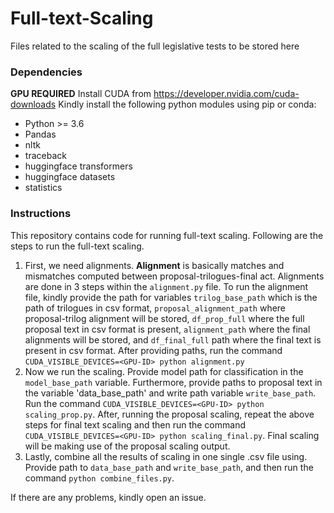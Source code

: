 # Full-text-Scaling
Files related to the scaling of the full legislative tests to be stored here


### Dependencies
**GPU REQUIRED**
Install CUDA from https://developer.nvidia.com/cuda-downloads
Kindly install the following python modules using pip or conda:

- Python >= 3.6 
- Pandas
- nltk
- traceback
- huggingface transformers
- huggingface datasets
- statistics 

### Instructions
This repository contains code for running full-text scaling. Following are the steps to run the full-text scaling.

1.  First, we need alignments. **Alignment** is basically matches and mismatches computed between proposal-trilogues-final act. Alignments are done in 3 steps within the `alignment.py` file. To run the alignment file, kindly provide the path for variables `trilog_base_path` which is the path of trilogues in csv format, `proposal_alignment_path` where proposal-trilog alignment will be stored, `df_prop_full` where the full proposal text in csv format is present, `alignment_path` where the final alignments will be stored, and `df_final_full` path where the final text is present in csv format. After providing paths, run the command `CUDA_VISIBLE_DEVICES=<GPU-ID> python alignment.py`
2.  Now we run the scaling. Provide model path for classification in the `model_base_path` variable. Furthermore, provide paths to proposal text in the variable 'data_base_path' and write path variable `write_base_path`. Run the command `CUDA_VISIBLE_DEVICES=<GPU-ID> python scaling_prop.py`. After, running the proposal scaling, repeat the above steps for final text scaling and then run the command `CUDA_VISIBLE_DEVICES=<GPU-ID> python scaling_final.py`. Final scaling will be making use of the proposal scaling output.
3.  Lastly, combine all the results of scaling in one single .csv file using. Provide path to `data_base_path` and `write_base_path`, and then run the command `python combine_files.py`.

If there are any problems, kindly open an issue. 

